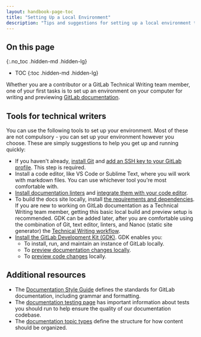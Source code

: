 ```yaml
---
layout: handbook-page-toc
title: "Setting Up a Local Environment"
description: "Tips and suggestions for setting up a local environment to write and preview GitLab product documentation."
---
```


## On this page
{:.no_toc .hidden-md .hidden-lg}

- TOC
{:toc .hidden-md .hidden-lg}

Whether you are a contributor or a GitLab Technical Writing team member, one of your first tasks is to set up
an environment on your computer for writing and previewing [GitLab documentation](https://docs.gitlab.com/).

## Tools for technical writers

You can use the following tools to set up your environment. Most of
these are not compulsory - you can set up your environment however you choose.
These are simply suggestions to help you get up and running quickly:

- If you haven't already, [install Git](https://docs.gitlab.com/ee/topics/git/how_to_install_git/index.html)
  and [add an SSH key to your GitLab profile](https://docs.gitlab.com/ee/ssh/#add-an-ssh-key-to-your-gitlab-account).
  This step is required.
- Install a code editor, like VS Code or Sublime Text, where you will work with markdown files. You can use whichever tool
  you're most comfortable with.
- [Install documentation linters](https://docs.gitlab.com/ee/development/documentation/testing.html#install-linters) and
  [integrate them with your code editor](https://docs.gitlab.com/ee/development/documentation/testing.html#configure-editors).
- To build the docs site locally, install [the requirements and dependencies](https://gitlab.com/gitlab-org/gitlab-docs/-/blob/main/doc/setup.md). If you are new to working on GitLab documentation as a Technical Writing team member, getting this basic local build and preview setup is recommended. GDK can be added later, after you are comfortable using the combination of Git, text editor, linters, and Nanoc (static site generator) the [Technical Writing workflow](https://about.gitlab.com/handbook/engineering/ux/technical-writing/workflow/).
- [Install the GitLab Development Kit (GDK)](https://gitlab.com/gitlab-org/gitlab-development-kit/-/blob/main/doc/index.md). GDK enables you:
  - To install, run, and maintain an instance of GitLab locally.
  - To [preview documentation changes locally](https://gitlab.com/gitlab-org/gitlab-development-kit/-/blob/main/doc/howto/gitlab_docs.md).
  - To [preview code changes](https://gitlab.com/gitlab-org/gitlab-development-kit/-/blob/main/doc/howto/preview_gitlab_changes.md) locally.

## Additional resources

- The [Documentation Style Guide](https://docs.gitlab.com/ee/development/documentation/styleguide/)
  defines the standards for GitLab documentation, including grammar and formatting.
- The [documentation testing page](https://docs.gitlab.com/ee/development/documentation/testing.html)
  has important information about tests you should run to help ensure the quality of our documentation codebase.
- The [documentation topic types](https://docs.gitlab.com/ee/development/documentation/topic_types/index.html) define the structure for how content should be organized.
